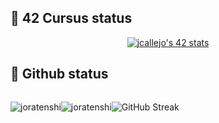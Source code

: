 ## 📌 42 Cursus status

<p align=center>
  <a href="https://github.com/oakoudad/badge42"><img src="https://badge.mediaplus.ma/darkblue/jcallejo?1337Badge=off&UM6P=off" alt="jcallejo's 42 stats" /></a>
</p>

## :pushpin: Github status
<div style="display: flex; flex-direction: row; align-items: center;flex-wrap: wrap">
    <div>
  <p align="center"><img src="https://github-readme-stats.vercel.app/api/top-langs?username=joratenshi&show_icons=true&locale=en&layout=compact&token=${process.env.PAT_1}" alt="joratenshi" /></p>
</div>
<div>
  <p align="center"><img src="https://github-readme-stats.vercel.app/api?username=joratenshi&show_icons=true&locale=en&token=${process.env.PAT_1}" alt="joratenshi" /></p>
</div>
    <div>
      <p align="center"><img src="https://streak-stats.demolab.com/?user=joratenshi" alt="GitHub Streak"><p>
    </div>
</div>
